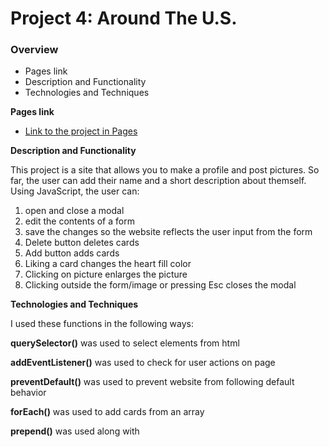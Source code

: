 # Project 4: Around The U.S.

### Overview

- Pages link
- Description and Functionality
- Technologies and Techniques

**Pages link**

- [Link to the project in Pages](https://thinklikeadesigner.github.io/web_project_6/)

**Description and Functionality**

This project is a site that allows you to make a profile and post pictures. So far, the user can add their name and a short description about themself. Using JavaScript, the user can:

1. open and close a modal
2. edit the contents of a form
3. save the changes so the website reflects the user input from the form
4. Delete button deletes cards
5. Add button adds cards
6. Liking a card changes the heart fill color
7. Clicking on picture enlarges the picture
8. Clicking outside the form/image or pressing Esc closes the modal

**Technologies and Techniques**

I used these functions in the following ways:

**querySelector()** was used to select elements from html

**addEventListener()** was used to check for user actions on page

**preventDefault()** was used to prevent website from following default behavior

**forEach()** was used to add cards from an array

**prepend()** was used along with <template> to add an entire card to the page at once.

**keydown** event handlwer was used to listen for the Esc key in order to close a modal

**event.target** was used to specify what element was clicked, so that only clicking outside the modal closed it.

I also used form validation techniques for a responsive UI. The user will now prompted when:

- They left a field empty when completing the form
- They did not enter a valid URL for the image
- They did not use at least 2 characters for the name or description
- They did not use at least 1 character for the image title
